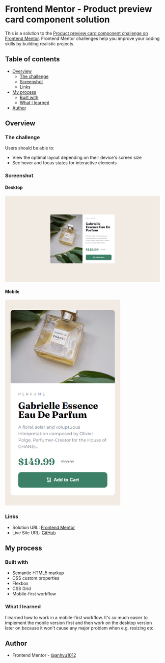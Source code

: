 # Frontend Mentor - Product preview card component solution

This is a solution to the [Product preview card component challenge on Frontend Mentor](https://www.frontendmentor.io/challenges/product-preview-card-component-GO7UmttRfa). Frontend Mentor challenges help you improve your coding skills by building realistic projects.

## Table of contents

- [Overview](#overview)
  - [The challenge](#the-challenge)
  - [Screenshot](#screenshot)
  - [Links](#links)
- [My process](#my-process)
  - [Built with](#built-with)
  - [What I learned](#what-i-learned)
- [Author](#author)

## Overview

### The challenge

Users should be able to:

- View the optimal layout depending on their device's screen size
- See hover and focus states for interactive elements

### Screenshot

#### Desktop

![](desktop_version.png)

#### Mobile

![](mobile_version.png)

### Links

- Solution URL: [Frontend Mentor](https://www.frontendmentor.io/solutions/product-preview-card-using-css-grid-YMDySi056w)
- Live Site URL: [GitHub](https://anhvu1012.github.io/Product-preview-card/)

## My process

### Built with

- Semantic HTML5 markup
- CSS custom properties
- Flexbox
- CSS Grid
- Mobile-first workflow

### What I learned

I learned how to work in a mobile-first workflow. It's so much easier to implement the mobile version first and then work on the desktop version later on because it won't cause any major problem when e.g. resizing etc.

## Author

- Frontend Mentor - [@anhvu1012](https://www.frontendmentor.io/profile/anhvu1012)
